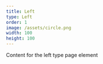 ```yaml
---
title: Left
type: Left
order: 1
image: /assets/circle.png
width: 100
height: 100
---
```

Content for the left type page element